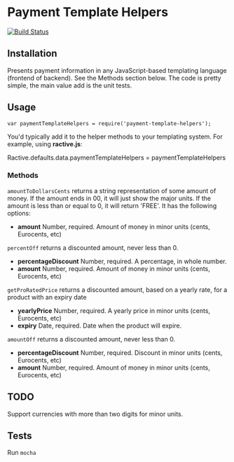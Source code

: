 # Payment Template Helpers

[![Build Status](https://travis-ci.org/mikemaccana/payment-template-helpers.png)](https://travis-ci.org/mikemaccana/payment-template-helpers)

## Installation

Presents payment information in any JavaScript-based templating language (frontend of backend). See the Methods section below. The code is pretty simple, the main value add is the unit tests.

## Usage

	var paymentTemplateHelpers = require('payment-template-helpers');

You'd typically add it to the helper methods to your templating system. For example, using __ractive.js__:

  Ractive.defaults.data.paymentTemplateHelpers = paymentTemplateHelpers

### Methods

`amountToDollarsCents` returns a string representation of some amount of money. If the amount ends in 00, it will just show the major units. If the amount is less than or equal to 0, it will return 'FREE'. It has the following options:

 - __amount__ Number, required. Amount of money in minor units (cents, Eurocents, etc)


`percentOff` returns a discounted amount, never less than 0.

 - __percentageDiscount__ Number, required. A percentage, in whole number.
 - __amount__ Number, required. Amount of money in minor units (cents, Eurocents, etc)


`getProRatedPrice` returns a discounted amount, based on a yearly rate, for a product with an expiry date

  - __yearlyPrice__ Number, required. A yearly price in minor units (cents, Eurocents, etc)
  - __expiry__ Date, required. Date when the product will expire.


`amountOff` returns a discounted amount, never less than 0.

 - __percentageDiscount__ Number, required. Discount in minor units (cents, Eurocents, etc)
 - __amount__ Number, required. Amount of money in minor units (cents, Eurocents, etc)

## TODO

Support currencies with more than two digits for minor units.

## Tests

Run `mocha`

